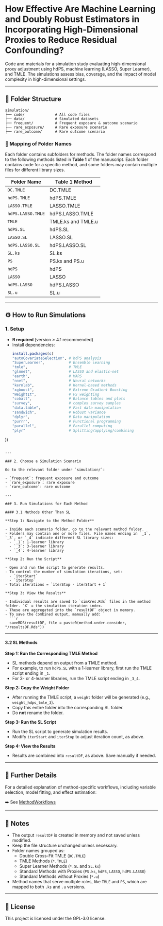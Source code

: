 # How Effective Are Machine Learning and Doubly Robust Estimators in Incorporating High-Dimensional Proxies to Reduce Residual Confounding?

Code and materials for a simulation study evaluating high-dimensional proxy adjustment using hdPS, machine learning (LASSO, Super Learner), and TMLE. The simulations assess bias, coverage, and the impact of model complexity in high-dimensional settings.

---

## 📁 Folder Structure

```
simulation/
├── code/              # All code files
├── data/              # Simulated datasets
├── frequent/          # Frequent exposure & outcome scenario
├── rare_exposure/     # Rare exposure scenario
├── rare_outcome/      # Rare outcome scenario
```

### 📂 Mapping of Folder Names

Each folder contains subfolders for methods. The folder names correspond to the following methods listed in **Table 1** of the manuscript. Each folder contains code for a specific method, and some folders may contain multiple files for different library sizes.

| **Folder Name**        | **Table 1 Method**                      |
|-------------------------|------------------------------------------|
| `DC.TMLE`              | DC.TMLE                                  |
| `hdPS.TMLE`            | hdPS.TMLE                                |
| `LASSO.TMLE`           | LASSO.TMLE                               |
| `hdPS.LASSO.TMLE`      | hdPS.LASSO.TMLE                          |
| `TMLE`                 | TMLE.ks and TMLE.u                       |
| `hdPS.SL`              | hdPS.SL                                  |
| `LASSO.SL`             | LASSO.SL                                 |
| `hdPS.LASSO.SL`        | hdPS.LASSO.SL                            |
| `SL.ks`                | SL.ks |
| `PS`                   | PS.ks and PS.u                           |
| `hdPS`                 | hdPS                                     |
| `LASSO`                | LASSO                                    |
| `hdPS.LASSO`           | hdPS.LASSO                               |
| `SL.u`                 | SL.u                                     |


---

## ⚙️ How to Run Simulations

### 1. Setup

- **R required** (version ≥ 4.1 recommended)
- Install dependencies:
  ```r
  install.packages(c(
  "autoCovariateSelection", # hdPS analysis
  "SuperLearner",           # Ensemble learning
  "tmle",                   # TMLE
  "glmnet",                 # LASSO and elastic-net
  "earth",                  # MARS
  "nnet",                   # Neural networks
  "kernlab",                # Kernel-based methods
  "xgboost",                # Extreme Gradient Boosting
  "WeightIt",               # PS weighting
  "cobalt",                 # Balance tables and plots
  "survey",                 # complex survey samples
  "data.table",             # Fast data manipulation
  "sandwich",               # Robust variance
  "dplyr",                  # Data manipulation
  "purrr",                  # Functional programming
  "parallel",               # Parallel computing
  "plyr"                    # Splitting/applying/combining
))
```

---

### 2. Choose a Simulation Scenario

Go to the relevant folder under `simulation/`:

- `frequent`: frequent exposure and outcome
- `rare_exposure`: rare exposure
- `rare_outcome`: rare outcome

---

### 3. Run Simulations for Each Method

#### 3.1 Methods Other Than SL

**Step 1: Navigate to the Method Folder**

- Inside each scenario folder, go to the relevant method folder.
- Folders may contain one or more files. File names ending in `_1`, `_3`, or `_4` indicate different SL library sizes:
  - `_1`: 1-learner library
  - `_3`: 3-learner library
  - `_4`: 4-learner library

**Step 2: Run the Script**

- Open and run the script to generate results.
- To control the number of simulation iterations, set:
  - `iterStart`
  - `iterStop`
- Total iterations = `iterStop - iterStart + 1`

**Step 3: View the Results**

- Individual results are saved to `simXres.Rds` files in the method folder. `X` = the simulation iteration index.
- These are aggregated into the `resultDF` object in memory.
- To save the combined output, manually add:
  ```r
  saveRDS(resultDF, file = paste0(method.under.consider, "/resultsDF.Rds"))
  ```
---

#### 3.2 SL Methods

**Step 1: Run the Corresponding TMLE Method**

- SL methods depend on output from a TMLE method.
- For example, to run `hdPS.SL` with a 1-learner library, first run the TMLE script ending in `_1`.
- For 3- or 4-learner libraries, run the TMLE script ending in `_3_4`.

**Step 2: Copy the Weight Folder**

- After running the TMLE script, a `weight` folder will be generated (e.g., `weight_hdps_tmle_3`).
- Copy this entire folder into the corresponding SL folder.
- Do **not** rename the folder.

**Step 3: Run the SL Script**

- Run the SL script to generate simulation results.
- Modify `iterStart` and `iterStop` to adjust iteration count, as above.

**Step 4: View the Results**

- Results are combined into `resultDF`, as above. Save manually if needed.

---

## 📘 Further Details

For a detailed explanation of method-specific workflows, including variable selection, model fitting, and effect estimation:

➡️ See [MethodWorkflows](MethodWorkflows.html)


---

## 📝 Notes

- The output `resultDF` is created in memory and not saved unless modified.
- Keep the file structure unchanged unless necessary.
- Folder names grouped as:
  - Double Cross-Fit TMLE (`DC.TMLE`)
  - TMLE Methods (`*.TMLE`)
  - Super Learner Methods (`*.SL` and `SL.ks`)
  - Standard Methods with Proxies (`PS.ks`, `hdPS`, `LASSO`, `hdPS.LASSO`)
  - Standard Methods without Proxies (`*.u`)
- Method names that serve multiple roles, like `TMLE` and `PS`, which are mapped to both `.ks` and `.u` versions.

  
---

## 📄 License

This project is licensed under the GPL-3.0 license.
